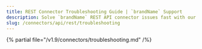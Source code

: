 ```yaml
---
title: REST Connector Troubleshooting Guide | `brandName` Support
description: Solve `brandName` REST API connector issues fast with our comprehensive troubleshooting guide. Debug common problems, error codes, and connection failures.
slug: /connectors/api/rest/troubleshooting
---
```


{% partial file="/v1.9/connectors/troubleshooting.md" /%}
